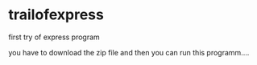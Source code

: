 # trailofexpress
first try of express program

you have to download the zip file and then you can run this programm....
